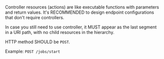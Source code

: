Controller resources (actions) are like executable functions with parameters and return values. It's RECOMMENDED to design endpoint configurations that don't require controllers.

In case you still need to use controller, it MUST appear as the last segment in a URI path, with no child resources in the hierarchy.

HTTP method SHOULD be `POST`.

Example: `POST /jobs/start`
